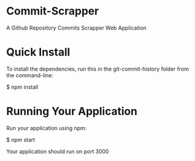 # Commit-Scrapper
A Github Repository Commits Scrapper Web Application

# Quick Install

To install the dependencies, run this in the git-commit-history folder from the command-line:

$ npm install



# Running Your Application

Run your application using npm:

$ npm start

Your application should run on port 3000
